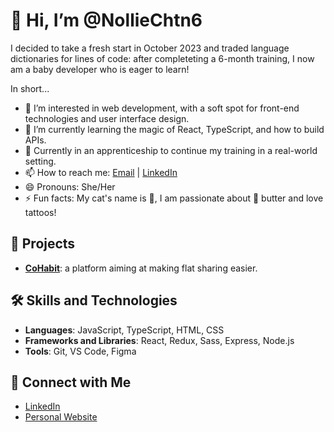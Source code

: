 # 👋 Hi, I’m @NollieChtn6

I decided to take a fresh start in October 2023 and traded language dictionaries for lines of code: after completeting a 6-month training, I now am a baby developer who is eager to learn!

In short...
- 👀 I’m interested in web development, with a soft spot for front-end technologies and user interface design.
- 🌱 I’m currently learning the magic of React, TypeScript, and how to build APIs.
- 💞️ Currently in an apprenticeship to continue my training in a real-world setting.
- 📫 How to reach me: [Email](mailto:noellie.chatain@hotmail.com) | [LinkedIn](https://www.linkedin.com/in/no%C3%ABllie-chatain-six/)
- 😄 Pronouns: She/Her
- ⚡ Fun facts: My cat's name is 🥔, I am passionate about 🥜 butter and love tattoos!

## 🚀 Projects

- **[CoHabit](https://github.com/O-clock-Kimchi/O-Coloc-front)**: a platform aiming at making flat sharing easier.

## 🛠️ Skills and Technologies

- **Languages**: JavaScript, TypeScript, HTML, CSS
- **Frameworks and Libraries**: React, Redux, Sass, Express, Node.js
- **Tools**: Git, VS Code, Figma

## 🔗 Connect with Me

- [LinkedIn](https://www.linkedin.com/in/no%C3%ABllie-chatain-six/)
- [Personal Website](https://www.nolliechtn6.com)


<!---
NollieChtn6/NollieChtn6 is a ✨ special ✨ repository because its `README.md` (this file) appears on your GitHub profile.
You can click the Preview link to take a look at your changes.
--->

